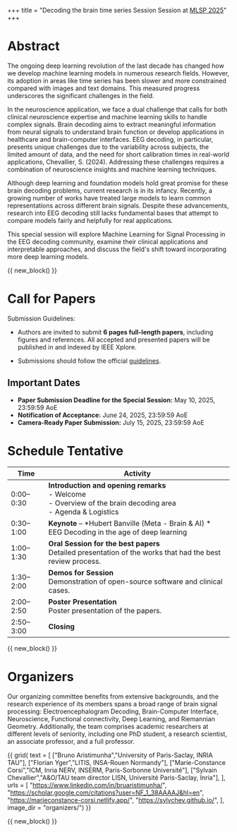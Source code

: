 +++
title = "Decoding the brain time series Session Session at [MLSP 2025](https://2025.ieeemlsp.org/en/)"
+++

# Abstract

The ongoing deep learning revolution of the last decade has changed how we develop machine learning models in numerous research fields. 
However, its adoption in areas like time series has been slower and more constrained compared with images and text domains. This measured progress underscores the significant challenges in the field. 

In the neuroscience application, we face a dual challenge that calls for both clinical neuroscience expertise and machine learning skills to handle complex signals. Brain decoding aims to extract meaningful information from neural signals to understand brain function or develop applications in healthcare and brain-computer interfaces. 
EEG decoding, in particular, presents unique challenges due to the variability across subjects, the limited amount of data, and the need for short calibration times in real-world applications, Chevallier, S. (2024). 
Addressing these challenges requires a combination of neuroscience insights and machine learning techniques. 


Although deep learning and foundation models hold great promise for these brain decoding problems, current research is in its infancy. Recently, a growing number of works have treated large models to learn common representations across different brain signals. Despite these advancements, research into EEG decoding still lacks fundamental bases that attempt to compare models fairly and helpfully for real applications.


This special session will explore Machine Learning for Signal Processing in the EEG decoding community, examine their clinical applications and interpretable approaches, and discuss the field's shift toward incorporating more deep learning models.



{{ new_block() }}


# Call for Papers

Submission Guidelines:

- Authors are invited to submit **6 pages full-length papers**, including figures and references. All accepted and presented papers will be published in and indexed by IEEE Xplore.

- Submissions should follow the official [guidelines](https://2025.ieeemlsp.org/en/PAPER-SUBMISSION-GUIDELINES.html).

## Important Dates

- **Paper Submission Deadline for the Special Session:** May 10, 2025, 23:59:59 AoE
- **Notification of Acceptance:** June 24, 2025, 23:59:59 AoE
- **Camera-Ready Paper Submission:** July 15, 2025, 23:59:59 AoE


# Schedule Tentative


| Time       | Activity                                                                                                           |
|------------|--------------------------------------------------------------------------------------------------------------------|
| 0:00–0:30  | **Introduction and opening remarks**<br>- Welcome<br>- Overview of the brain decoding area<br>- Agenda & Logistics |
| 0:30–1:00  | **Keynote** – *Hubert Banville (Meta - Brain & AI) *<br>EEG Decoding in the age of deep learning                   |
| 1:00–1:30  | **Oral Session for the best papers**<br>Detailed presentation of the works that had the best review process.       |
| 1:30–2:00  | **Demos for Session**<br>Demonstration of open-source software and clinical cases.                                 |
| 2:00–2:50  | **Poster Presentation**<br>Poster presentation of the papers.                                                      |
| 2:50–3:00  | **Closing**                                                                                                        |


{{ new_block() }}



# Organizers

Our organizing committee benefits from extensive backgrounds, and the research experience of its members spans a broad range of brain signal processing: Electroencephalogram Decoding, Brain-Computer Interface, Neuroscience, Functional connectivity, Deep Learning, and Riemannian Geometry.  Additionally, the team comprises academic researchers at different levels of seniority, including one PhD student, a research scientist, an associate professor, and a full professor.


{{ grid(
    text = [
        ["Bruno Aristimunha","University of Paris-Saclay, INRIA TAU"],
        ["Florian Yger","LITIS, INSA-Rouen Normandy"],
        ["Marie-Constance Corsi","ICM, Inria NERV, INSERM, Paris-Sorbonne Université"],
        ["Sylvain Chevallier","A&O/TAU team director LISN, Université Paris-Saclay, Inria"],
    ],
    urls = [
        "https://www.linkedin.com/in/bruaristimunha/",
        "https://scholar.google.com/citations?user=NF_1_38AAAAJ&hl=en",
        "https://marieconstance-corsi.netlify.app/",
        "https://sylvchev.github.io/",
    ],
    image_dir = "organizers/") }}



{{ new_block() }}




